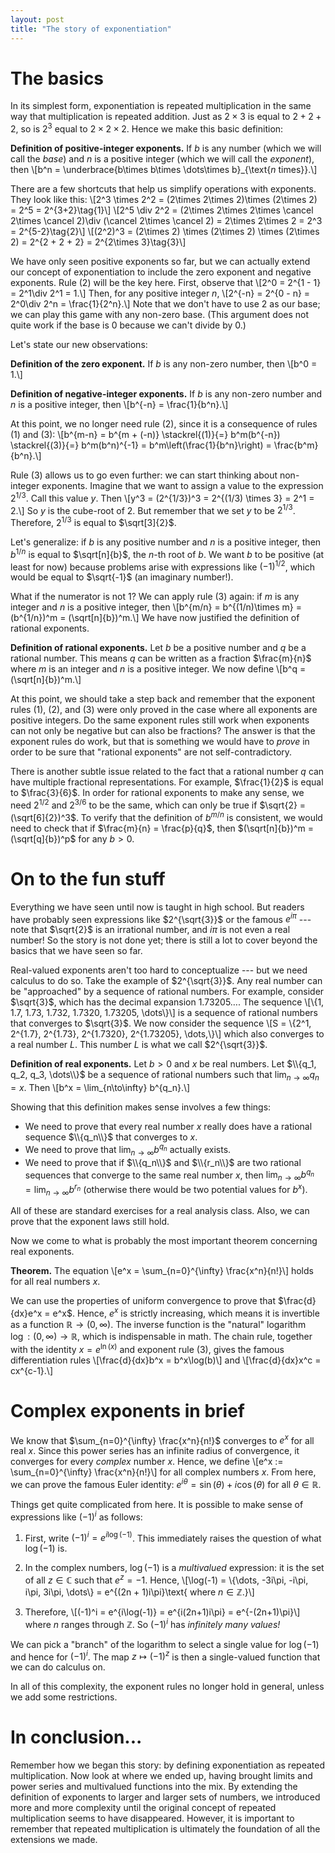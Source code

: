 ```yaml
---
layout: post
title: "The story of exponentiation"
---
```


# The basics

In its simplest form, exponentiation is repeated multiplication in the same way that multiplication is repeated addition. Just as $2\times 3$ is equal to $2 + 2 + 2$, so is $2^3$ equal to $2\times 2\times 2$. Hence we make this basic definition:

**Definition of positive-integer exponents.** If $b$ is any number (which we will call the _base_) and $n$ is a positive integer (which we will call the _exponent_), then
\\[b^n = \underbrace{b\times b\times \dots\times b}_{\text{$n$ times}}.\\]

There are a few shortcuts that help us simplify operations with exponents. They look like this:
\\[2^3 \times 2^2 = (2\times 2\times 2)\times (2\times 2) = 2^5 = 2^{3+2}\tag{1}\\]
\\[2^5 \div 2^2 = (2\times 2\times 2\times \cancel 2\times \cancel 2)\div (\cancel 2\times \cancel 2) = 2\times 2\times 2 = 2^3 = 2^{5-2}\tag{2}\\]
\\[(2^2)^3 = (2\times 2) \times (2\times 2) \times (2\times 2) = 2^{2 + 2 + 2} = 2^{2\times 3}\tag{3}\\]

We have only seen positive exponents so far, but we can actually extend our concept of exponentiation to include the zero exponent and negative exponents. Rule (2) will be the key here. First, observe that 
\\[2^0 = 2^{1 - 1} = 2^1\div 2^1 = 1.\\]
Then, for any positive integer $n$,
\\[2^{-n} = 2^{0 - n} = 2^0\div 2^n = \frac{1}{2^n}.\\]
Note that we don't have to use $2$ as our base; we can play this game with any non-zero base. (This argument does not quite work if the base is $0$ because we can't divide by $0$.)

Let's state our new observations:

**Definition of the zero exponent.** If $b$ is any non-zero number, then
\\[b^0 = 1.\\]

**Definition of negative-integer exponents.** If $b$ is any non-zero number and $n$ is a positive integer, then
\\[b^{-n} = \frac{1}{b^n}.\\]

At this point, we no longer need rule (2), since it is a consequence of rules (1) and (3):
\\[b^{m-n} = b^{m + (-n)} \stackrel{(1)}{=} b^m(b^{-n}) \stackrel{(3)}{=} b^m(b^n)^{-1} = b^m\left(\frac{1}{b^n}\right) = \frac{b^m}{b^n}.\\]

Rule (3) allows us to go even further: we can start thinking about non-integer exponents. Imagine that we want to assign a value to the expression $2^{1/3}$. Call this value $y$. Then
\\[y^3 = (2^{1/3})^3 = 2^{(1/3) \times 3} = 2^1 = 2.\\]
So $y$ is the cube-root of $2$. But remember that we set $y$ to be $2^{1/3}$. Therefore, $2^{1/3}$ is equal to $\sqrt[3]{2}$.

Let's generalize: if $b$ is any positive number and $n$ is a positive integer, then $b^{1/n}$ is equal to $\sqrt[n]{b}$, the $n$-th root of $b$. We want $b$ to be positive (at least for now) because problems arise with expressions like $(-1)^{1/2}$, which would be equal to $\sqrt{-1}$ (an imaginary number!).

What if the numerator is not $1$? We can apply rule (3) again: if $m$ is any integer and $n$ is a positive integer, then
\\[b^{m/n} = b^{(1/n)\times m} = (b^{1/n})^m = (\sqrt[n]{b})^m.\\]
We have now justified the definition of rational exponents.

**Definition of rational exponents.** Let $b$ be a positive number and $q$ be a rational number. This means $q$ can be written as a fraction $\frac{m}{n}$ where $m$ is an integer and $n$ is a positive integer. We now define
\\[b^q = (\sqrt[n]{b})^m.\\]

At this point, we should take a step back and remember that the exponent rules (1), (2), and (3) were only proved in the case where all exponents are positive integers. Do the same exponent rules still work when exponents can not only be negative but can also be fractions? The answer is that the exponent rules do work, but that is something we would have to _prove_ in order to be sure that "rational exponents" are not self-contradictory.

There is another subtle issue related to the fact that a rational number $q$ can have multiple fractional representations. For example, $\frac{1}{2}$ is equal to $\frac{3}{6}$. In order for rational exponents to make any sense, we need $2^{1/2}$ and $2^{3/6}$ to be the same, which can only be true if $\sqrt{2} = (\sqrt[6]{2})^3$. To verify that the definition of $b^{m/n}$ is consistent, we would need to check that if $\frac{m}{n} = \frac{p}{q}$, then $(\sqrt[n]{b})^m = (\sqrt[q]{b})^p$ for any $b > 0$.

# On to the fun stuff

Everything we have seen until now is taught in high school. But readers have probably seen expressions like $2^{\sqrt{3}}$ or the famous $e^{i\pi}$ --- note that $\sqrt{2}$ is an irrational number, and $i\pi$ is not even a real number! So the story is not done yet; there is still a lot to cover beyond the basics that we have seen so far.

Real-valued exponents aren't too hard to conceptualize --- but we need calculus to do so. Take the example of $2^{\sqrt{3}}$. Any real number can be "approached" by a sequence of rational numbers. For example, consider $\sqrt{3}$, which has the decimal expansion $1.73205\dots$. The sequence
\\[\\{1, 1.7, 1.73, 1.732, 1.7320, 1.73205, \dots\\}\\]
is a sequence of rational numbers that converges to $\sqrt{3}$. We now consider the sequence
\\[S = \\{2^1, 2^{1.7}, 2^{1.73}, 2^{1.7320}, 2^{1.73205}, \dots,\\}\\]
which also converges to a real number $L$. This number $L$ is what we call $2^{\sqrt{3}}$.

**Definition of real exponents.** Let $b > 0$ and $x$ be real numbers. Let $\\{q_1, q_2, q_3, \dots\\}$ be a sequence of rational numbers such that $\lim_{n\to\infty} q_n = x$. Then
\\[b^x = \lim_{n\to\infty} b^{q_n}.\\]

Showing that this definition makes sense involves a few things:
- We need to prove that every real number $x$ really does have a rational sequence $\\{q_n\\}$ that converges to $x$.
- We need to prove that $\lim_{n\to\infty} b^{q_n}$ actually exists.
- We need to prove that if $\\{q_n\\}$ and $\\{r_n\\}$ are two rational sequences that converge to the same real number $x$, then $\lim_{n\to\infty} b^{q_n} = \lim_{n\to\infty} b^{r_n}$ (otherwise there would be two potential values for $b^x$).

All of these are standard exercises for a real analysis class. Also, we can prove that the exponent laws still hold.

Now we come to what is probably the most important theorem concerning real exponents.

**Theorem.** The equation
\\[e^x = \sum_{n=0}^{\infty} \frac{x^n}{n!}\\]
holds for all real numbers $x$.

We can use the properties of uniform convergence to prove that $\frac{d}{dx}e^x = e^x$. Hence, $e^x$ is strictly increasing, which means it is invertible as a function $\mathbb{R}\to (0, \infty)$. The inverse function is the "natural" logarithm $\log: (0, \infty)\to\mathbb{R}$, which is indispensable in math. The chain rule, together with the identity $x = e^{\ln(x)}$ and exponent rule (3), gives the famous differentiation rules
\\[\frac{d}{dx}b^x = b^x\log(b)\\]
and
\\[\frac{d}{dx}x^c = cx^{c-1}.\\]

# Complex exponents in brief

We know that $\sum_{n=0}^{\infty} \frac{x^n}{n!}$ converges to $e^x$ for all real $x$. Since this power series has an infinite radius of convergence, it converges for every _complex_ number $x$. Hence, we define
\\[e^x := \sum_{n=0}^{\infty} \frac{x^n}{n!}\\]
for all complex numbers $x$. From here, we can prove the famous Euler identity: $e^{i\theta} = \sin(\theta) + i\cos(\theta)$ for all $\theta\in\mathbb{R}$.

Things get quite complicated from here. It is possible to make sense of expressions like $(-1)^i$ as follows:

1. First, write $(-1)^i = e^{i\log(-1)}$. This immediately raises the question of what $\log(-1)$ is.

2. In the complex numbers, $\log(-1)$ is a _multivalued_ expression: it is the set of all $z\in\mathbb{C}$ such that $e^z = -1$. Hence,
\\[\log(-1) = \\{\dots, -3i\pi, -i\pi, i\pi, 3i\pi, \dots\\} = e^{(2n + 1)i\pi}\text{ where $n\in\mathbb{Z}$.}\\]

3. Therefore,
\\[(-1)^i = e^{i\log(-1)} = e^{i(2n+1)i\pi} = e^{-(2n+1)\pi}\\]
where $n$ ranges through $\mathbb{Z}$. So $(-1)^i$ has _infinitely many values!_

We can pick a "branch" of the logarithm to select a single value for $\log(-1)$ and hence for $(-1)^i$. The map $z\mapsto (-1)^z$ is then a single-valued function that we can do calculus on.

In all of this complexity, the exponent rules no longer hold in general, unless we add some restrictions.

# In conclusion...

Remember how we began this story: by defining exponentiation as repeated multiplication. Now look at where we ended up, having brought limits and power series and multivalued functions into the mix. By extending the definition of exponents to larger and larger sets of numbers, we introduced more and more complexity until the original concept of repeated multiplication seems to have disappeared. However, it is important to remember that repeated multiplication is ultimately the foundation of all the extensions we made.

